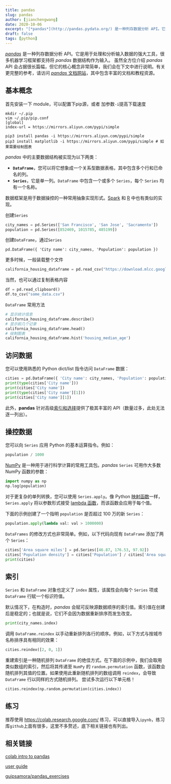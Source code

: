 ```yaml
---
title: pandas
slug: pandas
author: [jianchengwang]
date: 2020-10-06
excerpt: "[*pandas*](http://pandas.pydata.org/) 是一种列存数据分析 API。它是用于处理和分析输入数据的强大工具，很多机器学习框架都支持将 *pandas* 数据结构作为输入。 虽然全方位介绍 *pandas* API 会占据很长篇幅，但它的核心概念非常简单，我们会在下文中进行说明。有关更完整的参考，请访问 [*pandas* 文档网站](http://pandas.pydata.org/pandas-docs/stable/index.html)，其中包含丰富的文档和教程资源。"
draft: false
tags: [python]
---
```


[*pandas*](http://pandas.pydata.org/) 是一种列存数据分析 API。它是用于处理和分析输入数据的强大工具，很多机器学习框架都支持将 *pandas* 数据结构作为输入。 虽然全方位介绍 *pandas* API 会占据很长篇幅，但它的核心概念非常简单，我们会在下文中进行说明。有关更完整的参考，请访问 [*pandas* 文档网站](http://pandas.pydata.org/pandas-docs/stable/index.html)，其中包含丰富的文档和教程资源。

## 基本概念

首先安装一下 module，可以配置下pip源，或者 加参数`-i`提高下载速度

```shell
mkdir ~/.pip
vim ~/.pip/pip.conf
[global]
index-url = https://mirrors.aliyun.com/pypi/simple
```

```shell
pip3 install pandas -i https://mirrors.aliyun.com/pypi/simple
pip3 install matplotlib -i https://mirrors.aliyun.com/pypi/simple # 如果需要绘制图表
```

*pandas* 中的主要数据结构被实现为以下两类：

- **`DataFrame`**，您可以将它想象成一个关系型数据表格，其中包含多个行和已命名的列。
- **`Series`**，它是单一列。`DataFrame` 中包含一个或多个 `Series`，每个 `Series` 均有一个名称。

数据框架是用于数据操控的一种常用抽象实现形式。[Spark](https://spark.apache.org/) 和 [R](https://www.r-project.org/about.html) 中也有类似的实现。

创建`Series`

```python
city_names = pd.Series(['San Francisco', 'San Jose', 'Sacramento'])
population = pd.Series([852469, 1015785, 485199])

```

创建`DataFrame`，通过``Series``

```pyt
pd.DataFrame({ 'City name': city_names, 'Population': population })
```

更多时候，一般装载整个文件

```python
california_housing_dataframe = pd.read_csv("https://download.mlcc.google.com/mledu-datasets/california_housing_train.csv", sep=",")
```

当然，也可以通过复制表格内容

```python
df = pd.read_clipboard()
df.to_csv("some_data.csv")
```

`DataFrame` 常用方法

```python
# 显示统计信息
california_housing_dataframe.describe()
# 显示前几个记录
california_housing_dataframe.head()
# 绘制图表 
california_housing_dataframe.hist('housing_median_age')
```

## 访问数据

您可以使用熟悉的 Python dict/list 指令访问 `DataFrame` 数据：

```python
cities = pd.DataFrame({ 'City name': city_names, 'Population': population })
print(type(cities['City name']))
print(cities['City name'])
print(type(cities['City name'][1]))
print(cities['City name'][1])
```

 此外，**pandas** 针对高级[索引和选择](https://pandas.pydata.org/pandas-docs/stable/user_guide/indexing.html)提供了极其丰富的 API（数量过多，此处无法逐一列出）。

## 操控数据

您可以向 `Series` 应用 Python 的基本运算指令。例如：

```python
population / 1000
```

[NumPy](http://www.numpy.org/) 是一种用于进行科学计算的常用工具包。*pandas* `Series` 可用作大多数 NumPy 函数的参数：

```python
import numpy as np
np.log(population)
```

对于更复杂的单列转换，您可以使用 `Series.apply`。像 Python [映射函数](https://docs.python.org/2/library/functions.html#map)一样，`Series.apply` 将以参数形式接受 [lambda 函数](https://docs.python.org/2/tutorial/controlflow.html#lambda-expressions)，而该函数会应用于每个值。

下面的示例创建了一个指明 `population` 是否超过 100 万的新 `Series`：

```python
population.apply(lambda val: val > 1000000)
```

`DataFrames` 的修改方式也非常简单。例如，以下代码向现有 `DataFrame` 添加了两个 `Series`：

```python
cities['Area square miles'] = pd.Series([46.87, 176.53, 97.92])
cities['Population density'] = cities['Population'] / cities['Area square miles']
print(cities)
```

## 索引

`Series` 和 `DataFrame` 对象也定义了 `index` 属性，该属性会向每个 `Series` 项或 `DataFrame` 行赋一个标识符值。

默认情况下，在构造时，*pandas* 会赋可反映源数据顺序的索引值。索引值在创建后是稳定的；也就是说，它们不会因为数据重新排序而发生改变。

```python
print(city_names.index)
```

调用 `DataFrame.reindex` 以手动重新排列各行的顺序。例如，以下方式与按城市名称排序具有相同的效果：

```python
cities.reindex([2, 0, 1])
```

重建索引是一种随机排列 `DataFrame` 的绝佳方式。在下面的示例中，我们会取用类似数组的索引，然后将其传递至 `NumPy` 的 `random.permutation` 函数，该函数会随机排列其值的位置。如果使用此重新随机排列的数组调用 `reindex`，会导致 `DataFrame` 行以同样的方式随机排列。 尝试多次运行以下单元格！

```python
cities.reindex(np.random.permutation(cities.index))
```

## 练习

推荐使用 https://colab.research.google.com/ 练习，可以直接导入`ipynb`，练习库`github`上面有很多，这里不多赘述，底下相关链接也有列出。

## 相关链接

[colab intro to pandas](https://colab.research.google.com/notebooks/mlcc/intro_to_pandas.ipynb) 

[user guide](https://pandas.pydata.org/pandas-docs/stable/user_guide/10min.html)

[guipsamora/pandas_exercises](https://github.com/guipsamora/pandas_exercises)